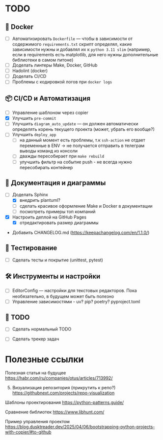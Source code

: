 # TODO
## 🐳 Docker
- [ ] Автоматизировать `Dockerfile` — чтобы в зависимости от содержимого `requirements.txt` скрипт определял, какие зависимости нужны и добавлял их к `python 3.11 slim` (например, если в requirements есть matplotlib, для него нужны дополнительные библиотеки в самом питоне)
- [ ] Доделать линтеры Make, Docker, GitHub
- [ ] Hadolint (docker)
- [ ] Доделать CI/CD
- [ ] Проблемы с кодировкой логов при `docker logs`

## 📦 CI/CD и Автоматизация
- [ ] Управление шаблоном через copier
- [x] Улучшить `pre-commit`
- [ ] Улучшить `diagram_auto_update` — он должен автоматически определять корень текущего проекта (может, убрать его вообще?)
- [ ] Улучшить `deploy_app`
  - [ ] на данный момент есть проблемы, т.к `ssh-action` не отдает переменные в ENV → не получается отправить в телеграм выводы команд из консоли 
  - [ ] дважды пересобирает при `make rebuild`
  - [ ] улучшить фильтр на событие push - не всегда нужно пересобирать контейнер

## 📄 Документация и диаграммы
- [ ] Доделать Sphinx
  - [x] внедрить plantuml?
  - [ ] сделать красивое оформление Make и Docker в документации
  - [ ] посмотреть примеры топ компаний
- [x] Настроить деплой на GitHub Pages
  - [x] отредактировать размер диаграммы
- Добавить CHANGELOG.md (https://keepachangelog.com/en/1.1.0/)

## 🧪 Тестирование
- [ ] Сделать тесты и покрытие (unittest, pytest)

## 🛠 Инструменты и настройки
- [ ] EditorConfig — настройки для текстовых редакторов. Пока необязательно, в будущем может быть полезно
- [ ] Управление зависимостями - uv? pip? poetry? pyproject.toml
 
## 📝 TODO
- [ ] Сделать нормальный TODO
- [ ] Сделать трекер задач



# Полезные ссылки
Полезная статья на будущее 
https://habr.com/ru/companies/otus/articles/713992/


5. Визуализация репозитория (прикрутить к репо?)
https://githubnext.com/projects/repo-visualization


Шаблоны проектирования
https://python-patterns.guide/

Сравнение библиотек
https://www.libhunt.com/

Пример управления проектом
https://blog.dusktreader.dev/2025/04/06/bootstrapping-python-projects-with-copier/#to-github